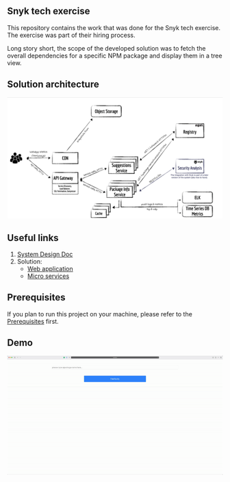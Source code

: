 ## Snyk tech exercise

This repository contains the work that was done for the Snyk tech exercise. The exercise was part of their hiring process.

Long story short, the scope of the developed solution was to fetch the overall dependencies for a specific NPM package and display them in a tree view.

## Solution architecture

![Solution architecture](docs/diagram.png)

## Useful links

1. [System Design Doc](docs/early-design.md)
1. Solution:
    - [Web application](webapp)
    - [Micro services](services)

## Prerequisites

If you plan to run this project on your machine, please refer to the [Prerequisites](PREREQUISITES.md) first.

## Demo

![WebApp demo](docs/demo-webapp.gif)
